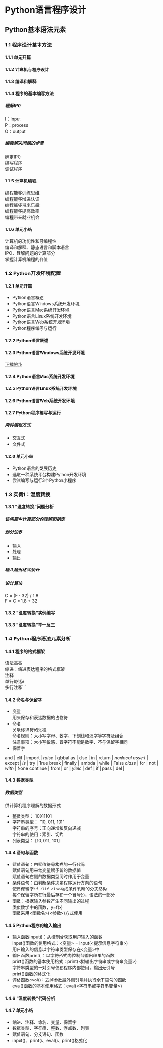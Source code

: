 # Python语言程序设计
## Python基本语法元素

### 1.1 程序设计基本方法
#### 1.1.1 单元开篇
#### 1.1.2 计算机与程序设计
#### 1.1.3 编译和解释
#### 1.1.4 程序的基本编写方法
##### 理解IPO  
I：input  
P：process  
O：output  
##### 编程解决问题的步骤  
确定IPO  
编写程序  
调试程序  
#### 1.1.5 计算机编程
编程能够训练思维  
编程能够增进认识  
编程能够带来乐趣  
编程能够提高效率  
编程带来就业机会  
#### 1.1.6 单元小结
计算机的功能性和可编程性  
编译和解释、静态语言和脚本语言  
IPO、理解问题的计算部分  
掌握计算机编程的价值  

### 1.2 Python开发环境配置
#### 1.2.1 单元开篇
- Python语言概述
- Python语言Windows系统开发环境
- Python语言Mac系统开发环境
- Python语言Linux系统开发环境
- Python语言Web系统开发环境
- Python程序编写与运行

#### 1.2.2 Python语言概述
#### 1.2.3 Python语言Windows系统开发环境
[下载地址](https://www.python.org/)
#### 1.2.4 Python语言Mac系统开发环境
#### 1.2.5 Python语言Linux系统开发环境
#### 1.2.6 Python语言Web系统开发环境
#### 1.2.7 Python程序编写与运行
##### 两种编程方式
- 交互式
- 文件式

#### 1.2.8 单元小结
- Python语言的发展历史
- 选取一种系统平台构建Python开发环境
- 尝试编写与运行3个Python小程序

### 1.3 实例1：温度转换
#### 1.3.1 "温度转换"问题分析
##### 该问题中计算部分的理解和确定
##### 划分边界
- 输入
- 处理
- 输出

##### 输入输出格式设计
##### 设计算法
C = (F - 32) / 1.8  
F = C * 1.8 + 32  

#### 1.3.2 "温度转换"实例编写

#### 1.3.3 "温度转换"举一反三

### 1.4 Python程序语法元素分析
#### 1.4.1 程序的格式框架
语法高亮  
缩进：缩进表达程序的格式框架  
注释  
	单行舒适`#`  
	多行注释\`\`\`  
#### 1.4.2 命名与保留字
- 变量  
用来保存和表达数据的占位符  
- 命名  
关联标识符的过程  
	命名规则：大小写字母、数字、下划线和汉字等字符及组合  
	注意事项：大小写敏感、首字符不能是数字、不与保留字相同  
- 保留字  

and | elif | import | _raise_ | global
as | else | in | return | _nonlocal_ 
_assert_ | except | _is_ | try | True 
break | finally | lambda | while | False
_class_ | for | not | _with_ | None 
continue | from | or | _yield_ | 
def | if | pass | del | 

#### 1.4.3 数据类型
##### 数据类型
供计算机程序理解的数据形式  
- 整数类型： 10011101  
- 字符串类型： "10, 011, 101"  
字符串的序号：正向递增和反向递减  
字符串的使用：索引、切片  
- 列表类型： [10, 011, 101]  

#### 1.4.4 语句与函数
- 赋值语句：由赋值符号构成的一行代码  
赋值语句用来给变量赋予新的数据值  
赋值语句右侧的数据类型同时作用于变量  
- 条件语句：由判断条件决定程序运行方向的语句  
使用保留字`if elif else`构成条件判断的分支结构  
每个保留字所在行最后存在一个冒号(:)，语法的一部分  
- 函数：根据输入参数产生不同输出的过程  
类似数学中的函数，y=f(x)  
函数采用<函数名>(<参数>)方式使用  

#### 1.4.5 Python程序的输入输出
- 输入函数input()：从控制台获取用户输入的函数  
input()函数的使用格式：<变量> = input(<提示信息字符串>)  
用户输入的信息以字符串类型保存在<变量>中  
- 输出函数print()：以字符形式向控制台输出结果的函数  
print()函数的基本使用格式：print(<拟输出字符串或字符串变量>)  
字符串类型的一对引号仅在程序内部使用，输出无引号  
print()函数的格式化  
- 评估函数eval()：去掉参数最外侧引号并执行余下语句的函数  
eval()函数的基本使用格式：eval(<字符串或字符串变量>)  

#### 1.4.6 "温度转换"代码分析
#### 1.4.7 单元小结
- 缩进、注释、命名、变量、保留字  
- 数据类型、字符串、整数、浮点数、列表  
- 赋值语句、分支语句、函数  
- input()、print()、eval()、print()格式化  

